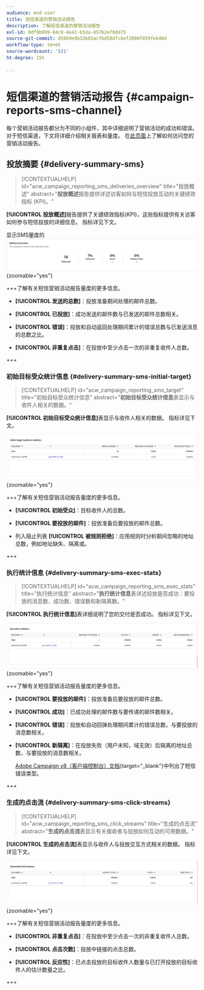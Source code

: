 ```yaml
---
audience: end-user
title: 短信渠道的营销活动报告
description: 了解短信渠道的营销活动报告
exl-id: 0df9b999-84c8-4e42-b5da-857b2ef0dd75
source-git-commit: d58b9e9b32b85acfbd58dfcbef2000f859feb40d
workflow-type: tm+mt
source-wordcount: '521'
ht-degree: 15%

---
```


# 短信渠道的营销活动报告 {#campaign-reports-sms-channel}

每个营销活动报告都分为不同的小组件，其中详细说明了营销活动的成功和错误。 对于短信渠道，下文将详细介绍相关报表和量度。 在[此页面](campaign-reports.md)上了解如何访问您的营销活动报告。

## 投放摘要 {#delivery-summary-sms}

>[!CONTEXTUALHELP]
>id="acw_campaign_reporting_sms_deliveries_overview"
>title="投放概述"
>abstract="**投放概述**&#x200B;报告提供详述访客如何与短信投放互动的关键绩效指标 (KPI)。"

**[!UICONTROL 投放概述]**&#x200B;报告提供了关键绩效指标(KPI)，这些指标提供有关访客如何参与短信投放的详细信息。 指标详见下文。

显示SMS量度的![投放概述报告](assets/campaign_report_sms_1.png){zoomable="yes"}

+++了解有关短信营销活动报告量度的更多信息。

* **[!UICONTROL 发送的总数]**：投放准备期间处理的邮件总数。

* **[!UICONTROL 已投放]**：成功发送的邮件数与已发送的邮件总数相关。

* **[!UICONTROL 错误]**：投放和自动返回处理期间累计的错误总数与已发送消息的总数之比。

* **[!UICONTROL 非重复点击]**：在投放中至少点击一次的非重复收件人总数。

+++

### 初始目标受众统计信息 {#delivery-summary-sms-initial-target}

>[!CONTEXTUALHELP]
>id="acw_campaign_reporting_sms_target"
>title="初始目标受众统计信息"
>abstract="**初始目标受众统计信息**&#x200B;表显示与收件人相关的数据。"

**[!UICONTROL 初始目标受众统计信息]**&#x200B;表显示与收件人相关的数据。 指标详见下文。

![显示收件人数据的初始目标受众统计信息表](assets/campaign_report_sms_2.png){zoomable="yes"}

+++了解有关短信营销活动报告量度的更多信息。

* **[!UICONTROL 初始受众]**：目标收件人的总数。

* **[!UICONTROL 要投放的邮件]**：投放准备后要投放的邮件总数。

* 列入阻止列表 **[!UICONTROL 被规则拒绝]**：应用规则时分析期间忽略的地址总数，例如地址缺失、隔离或。

+++

### 执行统计信息 {#delivery-summary-sms-exec-stats}

>[!CONTEXTUALHELP]
>id="acw_campaign_reporting_sms_exec_stats"
>title="执行统计信息"
>abstract="**执行统计信息**&#x200B;表详述投放是否成功：要投放的消息数、成功数、错误数和新隔离数。"

**[!UICONTROL 执行统计信息]**&#x200B;表详细说明了您的交付是否成功。 指标详见下文。

![显示投放成功量度的执行统计信息表](assets/campaign_report_sms_3.png){zoomable="yes"}

+++了解有关短信营销活动报告量度的更多信息。

* **[!UICONTROL 要投放的邮件]**：投放准备后要投放的邮件总数。

* **[!UICONTROL 成功]**：已成功处理的邮件数与要传递的邮件数相关。

* **[!UICONTROL 错误]**：投放和自动回弹处理期间累计的错误总数，与要投放的消息数相关。

* **[!UICONTROL 新隔离]**：在投放失败（用户未知，域无效）后隔离的地址总数，与要投放的消息数相关。

  [Adobe Campaign v8（客户端控制台）文档](https://experienceleague.adobe.com/docs/campaign/campaign-v8/send/failures/delivery-failures.html#sms-quarantines){target="_blank"}中列出了短信错误类型。

+++

### 生成的点击流 {#delivery-summary-sms-click-streams}

>[!CONTEXTUALHELP]
>id="acw_campaign_reporting_sms_click_streams"
>title="生成的点击流"
>abstract="**生成的点击流**&#x200B;表显示有关接收者与投放如何互动的可用数据。"

**[!UICONTROL 生成的点击流]**&#x200B;表显示与收件人与投放交互方式相关的数据。 指标详见下文。

![生成的显示收件人交互数据的点击流表](assets/campaign_report_sms_4.png){zoomable="yes"}

+++了解有关短信营销活动报告量度的更多信息。

* **[!UICONTROL 非重复点击]**：在投放中至少点击一次的非重复收件人总数。

* **[!UICONTROL 点击次数]**：投放中链接的点击总数。

* **[!UICONTROL 反应性]**：已点击投放的目标收件人数量与已打开投放的目标收件人的估计数量之比。

+++